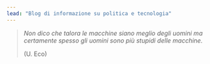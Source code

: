 ```yaml
---
lead: "Blog di informazione su politica e tecnologia"
---
```


> *Non dico che talora le macchine siano meglio degli uomini ma certamente spesso gli uomini sono più stupidi delle macchine.*
>
> (U. Eco)